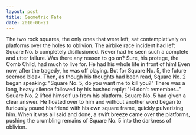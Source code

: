 ```yaml
---
layout: post
title: Geometric Fate
date: 2010-06-21
---
```

The two rock squares, the only ones that were left, sat contemplatively on
      platforms over the holes to oblivion. The airbike race incident had left Square No. 5
      completely disillusioned. Never had he seen such a complete and utter failure. Was there any
      reason to go on? Sure, his protege, the Comb Child, had much to live for. He had his whole
      life in front of him! Even now, after the tragedy, he was off playing. But for Square No. 5,
      the future seemed bleak. Then, as though his thoughts had been read, Square No. 2 began
      speaking:    "Square No. 5, do you want me to kill you?"    There was a long, heavy silence followed by his hushed reply:    "I-I
      don't remember..."    Square No. 2 lifted himself up from his platform.
      Square No. 5 had given a clear answer. He floated over to him and without another word began
      to furiously pound his friend with his own square frame, quickly pulverizing him. When it was
      all said and done, a swift breeze came over the platforms, pushing the crumbling remains of
      Square No. 5 into the darkness of oblivion.